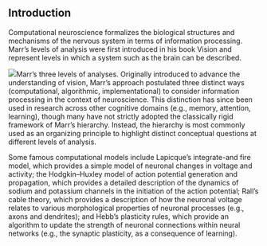 ## Introduction

Computational neuroscience formalizes the biological structures and mechanisms of the nervous system in terms of information processing. Marr’s levels of analysis were first introduced in his book Vision and represent levels in which a system such as the brain can be described.

![](<2 - Source Material/Masters/attachments/Attachment 236.png>)Marr’s three levels of analyses. Originally introduced to advance the understanding of vision, Marr’s approach postulated three distinct ways (computational, algorithmic, implementational) to consider information processing in the context of neuroscience. This distinction has since been used in research across other cognitive domains (e.g., memory, attention, learning), though many have not strictly adopted the classically rigid framework of Marr’s hierarchy. Instead, the hierarchy is most commonly used as an organizing principle to highlight distinct conceptual questions at different levels of analysis.

Some famous computational models include Lapicque’s integrate-and fire model, which provides a simple model of neuronal changes in voltage and activity; the Hodgkin–Huxley model of action potential generation and propagation, which provides a detailed description of the dynamics of sodium and potassium channels in the initiation of the action potential; Rall’s cable theory, which provides a description of how the neuronal voltage relates to various morphological properties of neuronal processes (e.g., axons and dendrites); and Hebb’s plasticity rules, which provide an algorithm to update the strength of neuronal connections within neural networks (e.g., the synaptic plasticity, as a consequence of learning).